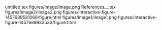 untitled.tex
figures/image/image.png
References__.tex
figures/image2/image2.png
figures/interactive-figure-1457689581068/figure.html
figures/image1/image1.png
figures/interactive-figure-1457689932533/figure.html
